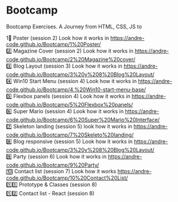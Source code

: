 # Bootcamp
Bootcamp Exercises. A  Journey from HTML, CSS, JS to 

1⃣ Poster (session 2) Look how it works in https://andre-code.github.io/Bootcamp/1%20Poster/ <br>
2️⃣ Magazine Cover (session 2) Look how it works in https://andre-code.github.io/Bootcamp/2%20Magazine%20cover/ <br>
3️⃣ Blog Layout (session 3) Look how it works in https://andre-code.github.io/Bootcamp/3%20y%208%20Blog%20Layout/ <br>
4️⃣ Win10 Start Menu (session 4) Look how it works in https://andre-code.github.io/Bootcamp/4.%20Win10-start-menu-base/ <br>
5️⃣ Flexbox panels (session 4) Look how it works in https://andre-code.github.io/Bootcamp/5%20Flexbox%20panels/ <br>
6️⃣ Super Mario (session 4) Look how it works in https://andre-code.github.io/Bootcamp/6%20Super%20Mario%20Interface/ <br>
7️⃣ Skeleton landing (session 5) look how it works in https://andre-code.github.io/Bootcamp/7%20Skeleto%20landing/ <br>
8️⃣ Blog responsive (session 5) Look how it works in https://andre-code.github.io/Bootcamp/3%20y%208%20Blog%20Layout/ <br>
9️⃣ Party (session 6) Look how it works in https://andre-code.github.io/Bootcamp/9%20Party/ <br>
🔟 Contact list (session 7) Look how it works https://andre-code.github.io/Bootcamp/10%20Contact%20List/ <br>
1️⃣1️⃣ Prototype & Classes (session 8) <br>
1️⃣2️⃣ Contact list - React (session 8) <br>
